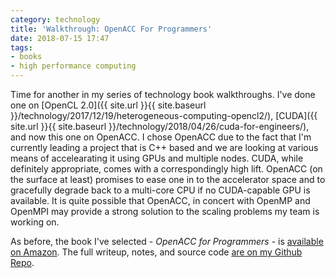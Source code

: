 ```yaml
---
category: technology
title: 'Walkthrough: OpenACC For Programmers'
date: 2018-07-15 17:47
tags:
- books
- high performance computing
---
```


Time for another in my series of technology book walkthroughs. I've done one on [OpenCL 2.0]({{ site.url }}{{ site.baseurl }}/technology/2017/12/19/heterogeneous-computing-opencl2/), [CUDA]({{ site.url }}{{ site.baseurl }}/technology/2018/04/26/cuda-for-engineers/), and now this one on OpenACC. I chose OpenACC due to the fact that I'm currently leading a project that is C++ based and we are looking at various means of accelearating it using GPUs and multiple nodes. CUDA, while definitely appropriate, comes with a correspondingly high lift. OpenACC (on the surface at least) promises to ease one in to the accelerator space and to gracefully degrade back to a multi-core CPU if no CUDA-capable GPU is available. It is quite possible that OpenACC, in concert with OpenMP and OpenMPI may provide a strong solution to the scaling problems my team is working on.

As before, the book I've selected - _OpenACC for Programmers_ - is [available on Amazon](https://amzn.to/2vtNEZZ). The full writeup, notes, and source code [are on my Github Repo](https://github.com/argodev/learn/tree/master/books/openacc_programmers).